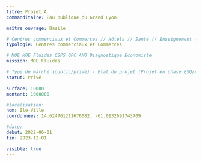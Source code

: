 ```yaml
---
titre: Projet A
commanditaire: Eau publique du Grand Lyon

maître_ouvrage: Basile

# Centres commerciaux et Commerces // Hôtels // Santé // Enseignement // Tertiaires // Logements et Hébergements // Culture, Sport et Loisirs // Aménagement Urbain
typologie: Centres commerciaux et Commerces 

# MOE MOE Fluides CSPS OPC AMO Diagnostique Economiste
mission: MOE Fluides 

# Type de marché (public/privé) - Etat du projet (Projet en phase ESQ/APD/PRO/DET/Construit)
statut: Privé 

surface: 10000
montant: 1000000

#localisation: 
nom: Ile-Ville
coordonnées: 14.624761211676082, -61.0132691743709

#date:
debut: 2022-06-01
fin: 2023-12-01 

visible: true
---
```



